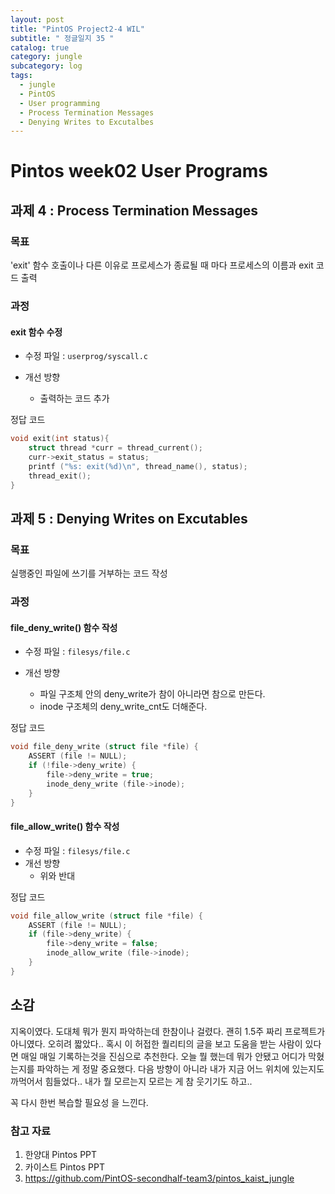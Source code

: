 ```yaml
---
layout: post
title: "PintOS Project2-4 WIL"
subtitle: " 정글일지 35 "
catalog: true
category: jungle
subcategory: log
tags:
  - jungle
  - PintOS
  - User programming
  - Process Termination Messages
  - Denying Writes to Excutalbes
---
```


# Pintos week02 User Programs

## 과제 4 : Process Termination Messages

### 목표

'exit' 함수 호출이나 다른 이유로 프로세스가 종료될 때 마다 프로세스의 이름과 exit 코드 출력

### 과정

#### exit 함수 수정

- 수정 파일 : `userprog/syscall.c`

- 개선 방향
  - 출력하는 코드 추가

정답 코드

```c
void exit(int status){
    struct thread *curr = thread_current();
    curr->exit_status = status;
    printf ("%s: exit(%d)\n", thread_name(), status);
    thread_exit();
}
```

## 과제 5 : Denying Writes on Excutables

### 목표

실행중인 파일에 쓰기를 거부하는 코드 작성

### 과정

#### file_deny_write() 함수 작성

- 수정 파일 : `filesys/file.c`

- 개선 방향
  - 파일 구조체 안의 deny_write가 참이 아니라면 참으로 만든다.
  - inode 구조체의 deny_write_cnt도 더해준다.

정답 코드

```c
void file_deny_write (struct file *file) {
	ASSERT (file != NULL);
	if (!file->deny_write) {
		file->deny_write = true;
		inode_deny_write (file->inode);
	}
}
```

#### file_allow_write() 함수 작성

- 수정 파일 : `filesys/file.c`
- 개선 방향
  - 위와 반대

정답 코드

```c
void file_allow_write (struct file *file) {
	ASSERT (file != NULL);
	if (file->deny_write) {
		file->deny_write = false;
		inode_allow_write (file->inode);
	}
}
```

## 소감

지옥이였다. 도대체 뭐가 뭔지 파악하는데 한참이나 걸렸다. 괜히 1.5주 짜리 프로젝트가 아니였다. 오히려 짧았다.. 혹시 이 허접한 퀄리티의 글을 보고 도움을 받는 사람이 있다면 매일 매일 기록하는것을 진심으로 추천한다. 오늘 뭘 했는데 뭐가 안됐고 어디가 막혔는지를 파악하는 게 정말 중요했다. 다음 방향이 아니라 내가 지금 어느 위치에 있는지도 까먹어서 힘들었다.. 내가 뭘 모르는지 모르는 게 참 웃기기도 하고..

꼭 다시 한번 복습할 필요성 을 느낀다.

### 참고 자료

1. 한양대 Pintos PPT
2. 카이스트 Pintos PPT
3. https://github.com/PintOS-secondhalf-team3/pintos_kaist_jungle
